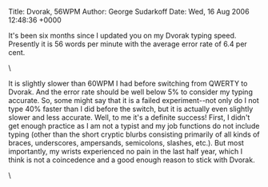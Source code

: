Title: Dvorak, 56WPM
Author: George Sudarkoff
Date: Wed, 16 Aug 2006 12:48:36 +0000

It's been six months since I updated you on my Dvorak typing speed.
Presently it is 56 words per minute with the average error rate of 6.4
per cent.

\

It is slightly slower than 60WPM I had before switching from QWERTY to
Dvorak. And the error rate should be well below 5% to consider my typing
accurate. So, some might say that it is a failed experiment--not only do
I not type 40% faster than I did before the switch, but it is actually
even slightly slower and less accurate. Well, to me it's a definite
success! First, I didn't get enough practice as I am not a typist and my
job functions do not include typing (other than the short cryptic blurbs
consisting primarily of all kinds of braces, underscores, ampersands,
semicolons, slashes, etc.). But most importantly, my wrists experienced
no pain in the last half year, which I think is not a coincedence and a
good enough reason to stick with Dvorak.

\

